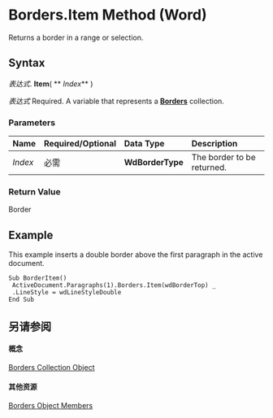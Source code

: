 
# Borders.Item Method (Word)

Returns a border in a range or selection.


## Syntax

 _表达式_. **Item**( ** _Index_** )

 _表达式_ Required. A variable that represents a **[Borders](6dd1d4cc-2dcf-22c7-a299-4721a5543ba3.md)** collection.


### Parameters



|**Name**|**Required/Optional**|**Data Type**|**Description**|
|:-----|:-----|:-----|:-----|
| _Index_|必需|**WdBorderType**|The border to be returned.|

### Return Value

Border


## Example

This example inserts a double border above the first paragraph in the active document.


```
Sub BorderItem() 
 ActiveDocument.Paragraphs(1).Borders.Item(wdBorderTop) _ 
 .LineStyle = wdLineStyleDouble 
End Sub
```


## 另请参阅


#### 概念


[Borders Collection Object](6dd1d4cc-2dcf-22c7-a299-4721a5543ba3.md)
#### 其他资源


[Borders Object Members](http://msdn.microsoft.com/library/7c391c32-ebf4-9ca7-a740-0205852f1bab%28Office.15%29.aspx)